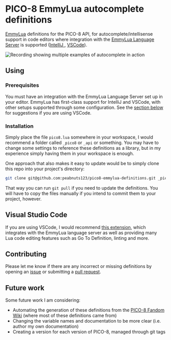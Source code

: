 # PICO-8 EmmyLua autocomplete definitions

[EmmyLua](https://emmylua.github.io/) definitions for the PICO-8 API, for autocomplete/intellisense support in code editors where integration with the [EmmyLua Language Server](https://github.com/EmmyLua/EmmyLua-LanguageServer) is supported ([IntelliJ ](https://github.com/EmmyLua/IntelliJ-EmmyLua), [VSCode](https://github.com/EmmyLua/VSCode-EmmyLua)).

![Recording showing multiple examples of autocomplete in action](https://peabnuts123-public-files.s3.amazonaws.com/pico8-api-demo.gif)

## Using

### Prerequisites

You must have an integration with the EmmyLua Language Server set up in your editor. EmmyLua has first-class support for IntelliJ and VSCode, with other setups supported through some configuration. See the [section below](#visual-studio-code) for suggestions if you are using VSCode.

### Installation

Simply place the file `pico8.lua` somewhere in your workspace, I would recommend a folder called `_pico8` or `_api` or something. You may have to change some settings to reference these definitions as a library, but in my experience simply having them in your workspace is enough.

One approach that also makes it easy to update would be to simply clone this repo into your project's directory:

```sh
git clone git@github.com:peabnuts123/pico8-emmylua-definitions.git _pico8
```

That way you can run `git pull` if you need to update the definitions. You will have to copy the files manually if you intend to commit them to your project, however.

## Visual Studio Code

If you are using VSCode, I would recommend [this extension](https://github.com/sumneko/lua-language-server), which integrates with the EmmyLua language server as well as providing many Lua code editing features such as Go To Definition, linting and more.

## Contributing

Please let me know if there are any incorrect or missing definitions by opening an [issue](https://github.com/peabnuts123/pico8-emmylua-definitions/issues) or submitting a [pull request](https://github.com/peabnuts123/pico8-emmylua-definitionvs/pulls).

## Future work

Some future work I am considering:
  - Automating the generation of these definitions from the [PICO-8 Fandom Wiki](https://pico-8.fandom.com/wiki/Pico-8_Wikia) (where most of these definitions came from)
  - Changing the variable names and documentation to be more clear (i.e. author my own documentation)
  - Creating a version for each version of PICO-8, managed through git tags